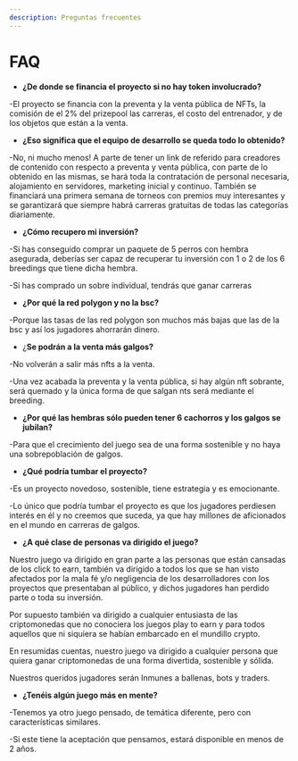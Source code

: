 ```yaml
---
description: Preguntas frecuentes
---
```


# FAQ

* **¿De donde se financia el proyecto si no hay token involucrado?**

\-El proyecto se financia con la preventa y la venta pública de NFTs, la comisión de el 2% del prizepool las carreras, el costo del entrenador, y de los objetos que están a la venta.

* **¿Eso significa que el equipo de desarrollo se queda todo lo obtenido?**

\-No, ni mucho menos! A parte de tener un link de referido para creadores de contenido con respecto a preventa y venta pública, con parte de lo obtenido en las mismas, se hará toda la contratación de personal necesaria, alojamiento en servidores, marketing inicial y continuo. También se financiará una primera semana de torneos con premios muy interesantes y se garantizará que siempre habrá carreras gratuitas de todas las categorías diariamente.

* **¿Cómo recupero mi inversión?**

\-Si has conseguido comprar un paquete de 5 perros con hembra asegurada, deberías ser capaz de recuperar tu inversión con 1 o 2 de los 6 breedings que tiene dicha hembra.

\-Si has comprado un sobre individual, tendrás que ganar carreras

* **¿Por qué la red polygon y no la bsc?**

\-Porque las tasas de las red polygon son muchos más bajas que las de la bsc y así los jugadores ahorrarán dinero.

* ¿**Se podrán a la venta más galgos?**

\-No volverán a salir más nfts a la venta.

\-Una vez acabada la preventa y la venta pública, si hay algún nft sobrante, será quemado y la única forma de que salgan nts será mediante el breeding.

* **¿Por qué las hembras sólo pueden tener 6 cachorros y los galgos se jubilan?**

\-Para que el crecimiento del juego sea de una forma sostenible y no haya una sobrepoblación de galgos.

* **¿Qué podría tumbar el proyecto?**

\-Es un proyecto novedoso, sostenible, tiene estrategia y es emocionante.

\-Lo único que podría tumbar el proyecto es que los jugadores perdiesen interés en él y no creemos que suceda, ya que hay millones de aficionados en el mundo en carreras de galgos.

* **¿A qué clase de personas va dirigido el juego?**

Nuestro juego va dirigido en gran parte a las personas que están cansadas de los click to earn, también va dirigido a todos los que se han visto afectados por la mala fé y/o negligencia de los desarrolladores con los proyectos que presentaban al público, y dichos jugadores han perdido parte o toda su inversión.

Por supuesto también va dirigido a cualquier entusiasta de las criptomonedas que no conociera los juegos play to earn y para todos aquellos que ni siquiera se habían embarcado en el mundillo crypto.

En resumidas cuentas, nuestro juego va dirigido a cualquier persona que quiera ganar criptomonedas de una forma divertida, sostenible y sólida.

Nuestros queridos jugadores serán Inmunes a ballenas, bots y traders.

* **¿Tenéis algún juego más en mente?**

\-Tenemos ya otro juego pensado, de temática diferente, pero con características similares.

\-Si este tiene la aceptación que pensamos, estará disponible en menos de 2 años.

